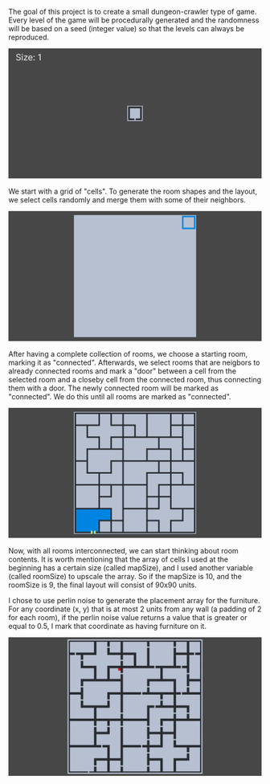 The goal of this project is to create a small dungeon-crawler type of game. Every level of the game will be procedurally generated and the randomness will be based on a seed (integer value) so that the levels can always be reproduced.

![](https://github.com/CristianDejica00/Room-Layout-Generator/blob/main/GitPres/Pres_01.gif)

We start with a grid of "cells". To generate the room shapes and the layout, we select cells randomly and merge them with some of their neighbors. 

![](https://github.com/CristianDejica00/Room-Layout-Generator/blob/main/GitPres/Pres_02.gif)

After having a complete collection of rooms, we choose a starting room, marking it as "connected". Afterwards, we select rooms that are neigbors to already connected rooms and mark a "door" between a cell from the selected room and a closeby cell from the connected room, thus connecting them with a door. The newly connected room will be marked as "connected". We do this until all rooms are marked as "connected".

![](https://github.com/CristianDejica00/Room-Layout-Generator/blob/main/GitPres/Pres_03.gif)

Now, with all rooms interconnected, we can start thinking about room contents. It is worth mentioning that the array of cells I used at the beginning has a certain size (called mapSize), and I used another variable (called roomSize) to upscale the array. So if the mapSize is 10, and the roomSize is 9, the final layout will consist of 90x90 units.

I chose to use perlin noise to generate the placement array for the furniture. For any coordinate (x, y) that is at most 2 units from any wall (a padding of 2 for each room), if the perlin noise value returns a value that is greater or equal to 0.5, I mark that coordinate as having furniture on it.

![](https://github.com/CristianDejica00/Room-Layout-Generator/blob/main/GitPres/Pres_04.gif)
